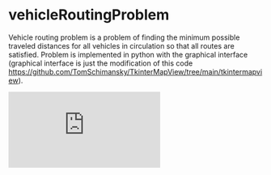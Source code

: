 # vehicleRoutingProblem

Vehicle routing problem is a problem of finding the minimum possible traveled distances for all vehicles in circulation so that all routes are satisfied.
Problem is implemented in python with the graphical interface (graphical interface is just the modification of this code  https://github.com/TomSchimansky/TkinterMapView/tree/main/tkintermapview).

<embed src="https://github.com/popovsara/vehicleRoutingProblem/blob/main/presentation.pdf" type="application/pdf">
